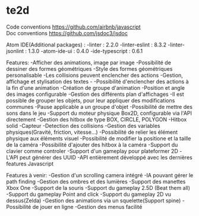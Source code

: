 # te2d
 Code conventions https://github.com/airbnb/javascript    
 Doc conventions https://github.com/jsdoc3/jsdoc
 
 Atom IDE(Additional packages) :
    -linter : 2.2.0
    -linter-eslint : 8.3.2
    -linter-jsonlint : 1.3.0
    -atom-ide-ui : 0.4.0
    -ide-typescript : 0.6.1

Features:
    -Afficher des animations, image par image
    -Possibilité de dessiner des formes géométriques
    -Style des formes géométriques personalisable
    -Les collisions peuvent enclencher des actions
    -Gestion, affichage et stylisation des textes
    -
    -Possibilité d'enclencher des actions à la fin d'une animation
    -Création de groupe d'animation
    -Position et angle des images configurable
    -Gestion des différents plan d'affichages
    -Il est possible de grouper les objets, pour leur appliquer des modifications communes
    -Pause applicable a un groupe d'objet
    -Possibilité de mettre des sons dans le jeu
    -Support du moteur physique Box2D, configurable via l'API directement
        -Gestion des hitbox de type BOX, CIRCLE, POLYGON
        -Hitbox solid
        -Capteur
        -Detection des collisions
        -Gestion des variables physiques(Gravité, friction, vitesse...)
    -Possibilité de relier les élément physique aux éléments visuel
    -Possibilité de modifier la positione et la taille de la caméra
    -Possibilité d'ajouter des hitbox à la caméra
    -Support du clavier comme controler
    -Support d'un gameplay pour plateformer 2D
    -L'API peut générer des UUID
    -API entièrement développé avec les dernières features Javascript
    
Features à venir:
    -Gestion d'un scrolling camera intégré
    -IA pouvant gérer le path finding
    -Gestion des ombres et des lumières
    -Support des manettes Xbox One
    -Support de la souris
    -Support du gameplay 2.5D (Beat them all)
    -Support du gameplay Point and click
    -Support du gameplay 2D vu dessus(Zelda)
    -Gestion des animations via un squelette(Support spine)
    -Possibilité de jouer en ligne
    -Gestion des menus facilité
